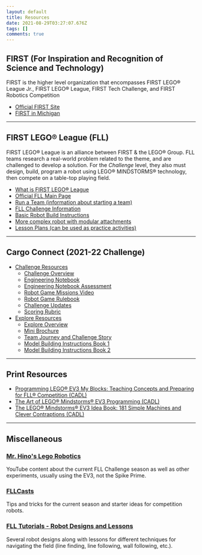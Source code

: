 ```yaml
---
layout: default
title: Resources
date: 2021-08-29T03:27:07.676Z
tags: []
comments: true
---
```


## FIRST (For Inspiration and Recognition of Science and Technology)

FIRST is the higher level organization that encompasses FIRST LEGO® League Jr., FIRST LEGO® League, FIRST Tech Challenge, and FIRST Robotics Competition

* [Official FIRST Site](https://www.firstinspires.org/)
* [FIRST in Michigan](http://www.firstinmichigan.org/)

---

## FIRST LEGO® League (FLL)

FIRST LEGO® League is an alliance between FIRST & the LEGO® Group. FLL teams research a real-world problem related to the theme, and are challenged to develop a solution. For the _Challenge_ level, they also must design, build, program a robot using LEGO® MINDSTORMS® technology, then compete on a table-top playing field.

* [What is FIRST LEGO® League](http://www.firstlegoleague.org/about-fll)
* [Official FLL Main Page](https://www.firstinspires.org/robotics/fll)
* [Run a Team (information about starting a team)](http://firstinmichigan.us/FLL/run-a-team/)
* [FLL Challenge Information](http://www.firstlegoleague.org/challenge)
* [Basic Robot Build Instructions](https://education.lego.com/en-us/support/mindstorms-ev3/building-instructions#robot)
* [More complex robot with modular attachments](https://www.startingpoints.com/first-lego-league-ev3-robot-design-startingpoints-robo?category=firstlegoleague/robot/robot-designs)
* [Lesson Plans (can be used as practice activities)](https://education.lego.com/en-us/lessons?products=SPIKE%E2%84%A2+Prime+Set&pagesize=12&Subjects=Robotics&grades=Grades+6-8)

---

## Cargo Connect (2021-22 Challenge)

* [Challenge Resources](https://www.firstinspires.org/resource-library/fll/challenge/challenge-and-resources)
  * [Challenge Overview](https://firstinspiresst01.blob.core.windows.net/first-forward/fll-challenge/fll-challenge-cargo-connect-overview.pdf)
  * [Engineering Notebook](https://info.firstinspires.org/hubfs/Education_Resources/CARGO%20CONNECT/CARGO%20CONNECT%20Challenge%20EN%20(regular).pdf)
  * [Engineering Notebook Assessment](https://www.firstinspires.org/sites/default/files/uploads/resource_library/ftc/eng-notebook-self-assessment.pdf)
  * [Robot Game Missions Video](https://youtu.be/onsI9ke2Vho)
  * [Robot Game Rulebook](https://firstinspiresst01.blob.core.windows.net/first-forward/fll-challenge/fll-challenge-cargo-connect-robot-game-rulebook.pdf)
  * [Challenge Updates](https://firstinspiresst01.blob.core.windows.net/first-forward/fll-challenge/fll-challenge-cargo-connect-challenge-updates.pdf)
  * [Scoring Rubric](https://firstinspiresst01.blob.core.windows.net/first-forward/fll-challenge/fll-challenge-cargo-connect-rubrics-2021-22-greyscale.pdf)
* [Explore Resources](https://www.firstinspires.org/resource-library/fll/explore/challenge-and-resources)
  * [Explore Overview](https://www.firstinspires.org/sites/default/files/uploads/resource_library/first-lego-league-explore-how-it-works.pdf)
  * [Mini Brochure](https://www.firstinspires.org/sites/default/files/uploads/resource_library/first-lego-league-explore-mini-fe003.pdf)
  * [Team Journey and Challenge Story](https://firstinspiresst01.blob.core.windows.net/first-forward/fll-explore/fll-explore-cargo-connect-challenge-story.pdf)
  * [Model Building Instructions Book 1](https://firstinspiresst01.blob.core.windows.net/first-forward/fll-explore/fll-explore-cargo-connect-building-instruction-bk1-bi-45817.pdf)
  * [Model Building Instructions Book 2](https://firstinspiresst01.blob.core.windows.net/first-forward/fll-explore/fll-explore-cargo-connect-building-instruction-bk2-bi-45817.pdf)

---

## Print Resources

* [Programming LEGO® EV3 My Blocks: Teaching Concepts and Preparing for FLL® Competition (CADL)](https://opac.cadl.org/search/?searchtype=X&SORT=D&searchscope=15&searcharg=Programming+LEGO+EV3+My+Blocks)
* [The Art of LEGO® Mindstorms® EV3 Programming (CADL)](https://opac.cadl.org/search~S15/?searchtype=X&searcharg=The+art+of+LEGO+Mindstorms+EV3+programming&searchscope=15&sortdropdown=-&SORT=DZ&extended=0&SUBMIT=Search&searchlimits=&searchorigarg=Xthe+art+of+mindstorms)
* [The LEGO® Mindstorms® EV3 Idea Book: 181 Simple Machines and Clever Contraptions (CADL)](https://opac.cadl.org/search~S15/?searchtype=X&searcharg=The+LEGO%C2%AE+Mindstorms%C2%AE+EV3+Idea+Book%3A+181+Simple+Machines+and+Clever+Contrap&searchscope=15&sortdropdown=-&SORT=DZ&extended=0&SUBMIT=Search&searchlimits=&searchorigarg=XThe+art+of+LEGO+Mindstorms+EV3+programming%26SORT%3DDZ)

---

## Miscellaneous

### [Mr. Hino's Lego Robotics](https://www.youtube.com/channel/UCvuw_UluXNRPKhqK5GU8SrQ/videos)

YouTube content about the current FLL Challenge season as well as other experiments, usually using the EV3, not the Spike Prime.

### [FLLCasts](https://www.fllcasts.com/)

Tips and tricks for the current season and starter ideas for competition robots.

### [FLL Tutorials - Robot Designs and Lessons](https://flltutorials.com/en/RobotGame.html)

Several robot designs along with lessons for different techniques for navigating the field (line finding, line following, wall following, etc.).
